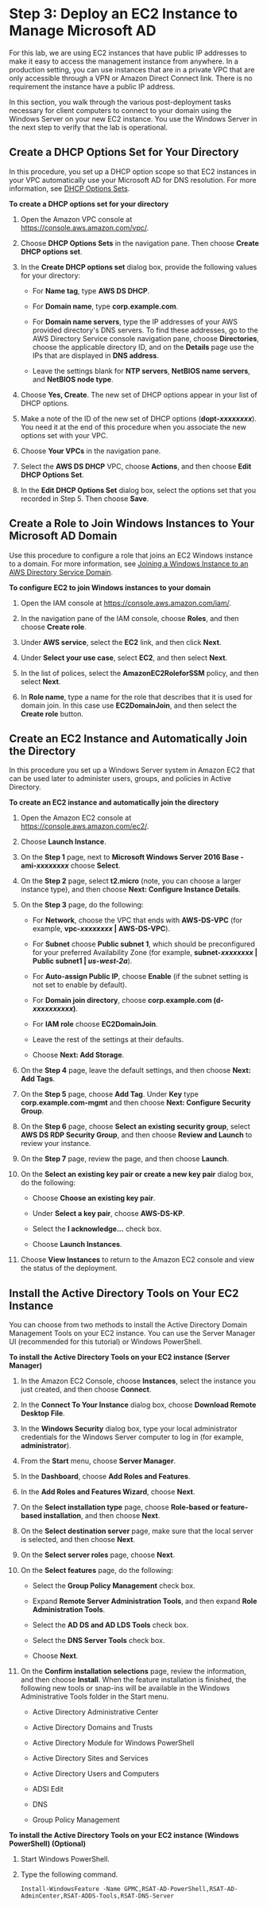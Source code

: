 # Step 3: Deploy an EC2 Instance to Manage Microsoft AD<a name="microsoftadbasestep3"></a>

For this lab, we are using EC2 instances that have public IP addresses to make it easy to access the management instance from anywhere\. In a production setting, you can use instances that are in a private VPC that are only accessible through a VPN or Amazon Direct Connect link\. There is no requirement the instance have a public IP address\.

In this section, you walk through the various post\-deployment tasks necessary for client computers to connect to your domain using the Windows Server on your new EC2 instance\. You use the Windows Server in the next step to verify that the lab is operational\.

## Create a DHCP Options Set for Your Directory<a name="createdhcpoptionsset"></a>

In this procedure, you set up a DHCP option scope so that EC2 instances in your VPC automatically use your Microsoft AD for DNS resolution\. For more information, see [DHCP Options Sets](http://docs.aws.amazon.com/AmazonVPC/latest/UserGuide/VPC_DHCP_Options.html)\.

**To create a DHCP options set for your directory**

1. Open the Amazon VPC console at [https://console\.aws\.amazon\.com/vpc/](https://console.aws.amazon.com/vpc/)\.

1. Choose **DHCP Options Sets** in the navigation pane\. Then choose **Create DHCP options set**\.

1. In the **Create DHCP options set** dialog box, provide the following values for your directory:

   + For **Name tag**, type **AWS DS DHCP**\.

   + For **Domain name**, type **corp\.example\.com**\.

   + For **Domain name servers**, type the IP addresses of your AWS provided directory's DNS servers\. To find these addresses, go to the AWS Directory Service console navigation pane, choose **Directories**, choose the applicable directory ID, and on the **Details** page use the IPs that are displayed in **DNS address**\.

   + Leave the settings blank for **NTP servers**, **NetBIOS name servers**, and **NetBIOS node type**\.

1. Choose **Yes, Create**\. The new set of DHCP options appear in your list of DHCP options\.

1. Make a note of the ID of the new set of DHCP options \(**dopt\-*xxxxxxxx***\)\. You need it at the end of this procedure when you associate the new options set with your VPC\.

1. Choose **Your VPCs** in the navigation pane\.

1. Select the **AWS DS DHCP** VPC, choose **Actions**, and then choose **Edit DHCP Options Set**\.

1. In the **Edit DHCP Options Set** dialog box, select the options set that you recorded in Step 5\. Then choose **Save**\.

## Create a Role to Join Windows Instances to Your Microsoft AD Domain<a name="configureec2"></a>

Use this procedure to configure a role that joins an EC2 Windows instance to a domain\. For more information, see [Joining a Windows Instance to an AWS Directory Service Domain](http://docs.aws.amazon.com/AWSEC2/latest/WindowsGuide/ec2-join-aws-domain.html)\.

**To configure EC2 to join Windows instances to your domain**

1. Open the IAM console at [https://console\.aws\.amazon\.com/iam/](https://console.aws.amazon.com/iam/)\.

1. In the navigation pane of the IAM console, choose **Roles**, and then choose **Create role**\.

1. Under **AWS service**, select the **EC2** link, and then click **Next**\.

1. Under **Select your use case**, select **EC2**, and then select **Next**\.

1. In the list of polices, select the **AmazonEC2RoleforSSM** policy, and then select **Next**\.

1. In **Role name**, type a name for the role that describes that it is used for domain join\. In this case use **EC2DomainJoin**, and then select the **Create role** button\.

## Create an EC2 Instance and Automatically Join the Directory<a name="deployec2instance"></a>

In this procedure you set up a Windows Server system in Amazon EC2 that can be used later to administer users, groups, and policies in Active Directory\. 

**To create an EC2 instance and automatically join the directory**

1. Open the Amazon EC2 console at [https://console\.aws\.amazon\.com/ec2/](https://console.aws.amazon.com/ec2/)\.

1. Choose **Launch Instance**\.

1. On the **Step 1** page, next to **Microsoft Windows Server 2016 Base \- ami\-*xxxxxxxx*** choose **Select**\.

1. On the **Step 2** page, select **t2\.micro** \(note, you can choose a larger instance type\), and then choose **Next: Configure Instance Details**\.

1. On the **Step 3** page, do the following:

   + For **Network**, choose the VPC that ends with **AWS\-DS\-VPC** \(for example, **vpc\-*xxxxxxxx* | AWS\-DS\-VPC**\)\.

   + For **Subnet** choose **Public subnet 1**, which should be preconfigured for your preferred Availability Zone \(for example, **subnet\-*xxxxxxxx* | Public subnet1 | *us\-west\-2a***\)\. 

   + For **Auto\-assign Public IP**, choose **Enable** \(if the subnet setting is not set to enable by default\)\.

   + For **Domain join directory**, choose **corp\.example\.com \(d\-*xxxxxxxxxx*\)**\.

   + For **IAM role** choose **EC2DomainJoin**\.

   + Leave the rest of the settings at their defaults\.

   + Choose **Next: Add Storage**\.

1. On the **Step 4** page, leave the default settings, and then choose **Next: Add Tags**\.

1. On the **Step 5** page, choose **Add Tag**\. Under **Key** type **corp\.example\.com\-mgmt** and then choose **Next: Configure Security Group**\.

1. On the **Step 6** page, choose **Select an existing security group**, select **AWS DS RDP Security Group**, and then choose **Review and Launch** to review your instance\.

1. On the **Step 7** page, review the page, and then choose **Launch**\.

1. On the **Select an existing key pair or create a new key pair** dialog box, do the following:

   + Choose **Choose an existing key pair**\.

   + Under **Select a key pair**, choose **AWS\-DS\-KP**\.

   + Select the **I acknowledge\.\.\.** check box\.

   + Choose **Launch Instances**\.

1. Choose **View Instances** to return to the Amazon EC2 console and view the status of the deployment\.

## Install the Active Directory Tools on Your EC2 Instance<a name="installadtools"></a>

You can choose from two methods to install the Active Directory Domain Management Tools on your EC2 instance\. You can use the Server Manager UI \(recommended for this tutorial\) or Windows PowerShell\.

**To install the Active Directory Tools on your EC2 instance \(Server Manager\)**

1. In the Amazon EC2 Console, choose **Instances**, select the instance you just created, and then choose **Connect**\. 

1. In the **Connect To Your Instance** dialog box, choose **Download Remote Desktop File**\. 

1. In the **Windows Security** dialog box, type your local administrator credentials for the Windows Server computer to log in \(for example, **administrator**\)\.

1. From the **Start** menu, choose **Server Manager**\.

1. In the **Dashboard**, choose **Add Roles and Features**\.

1. In the **Add Roles and Features Wizard**, choose **Next**\. 

1. On the **Select installation type** page, choose **Role\-based or feature\-based installation**, and then choose **Next**\.

1. On the **Select destination server** page, make sure that the local server is selected, and then choose **Next**\.

1. On the **Select server roles** page, choose **Next**\. 

1. On the **Select features** page, do the following:

   + Select the **Group Policy Management** check box\.

   + Expand **Remote Server Administration Tools**, and then expand **Role Administration Tools**\.

   + Select the **AD DS and AD LDS Tools** check box\.

   + Select the **DNS Server Tools** check box\.

   + Choose **Next**\.

1. On the **Confirm installation selections** page, review the information, and then choose **Install**\. When the feature installation is finished, the following new tools or snap\-ins will be available in the Windows Administrative Tools folder in the Start menu\. 

   + Active Directory Administrative Center

   + Active Directory Domains and Trusts

   + Active Directory Module for Windows PowerShell

   + Active Directory Sites and Services

   + Active Directory Users and Computers

   + ADSI Edit

   + DNS

   + Group Policy Management

**To install the Active Directory Tools on your EC2 instance \(Windows PowerShell\) \(Optional\)**

1. Start Windows PowerShell\.

1. Type the following command\. 

   `Install-WindowsFeature -Name GPMC,RSAT-AD-PowerShell,RSAT-AD-AdminCenter,RSAT-ADDS-Tools,RSAT-DNS-Server`